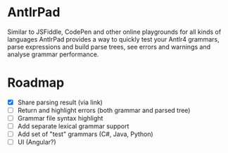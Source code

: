 # AntlrPad

Similar to JSFiddle, CodePen and other online playgrounds for all kinds of languages AntlrPad provides a way to quickly
test your Antlr4 grammars, parse expressions and build parse trees, see errors and warnings and analyse grammar performance.

# Roadmap
- [x] Share parsing result (via link)
- [ ] Return and highlight errors (both grammar and parsed tree)
- [ ] Grammar file syntax highlight
- [ ] Add separate lexical grammar support
- [ ] Add set of "test" grammars (C#, Java, Python)
- [ ] UI (Angular?)

